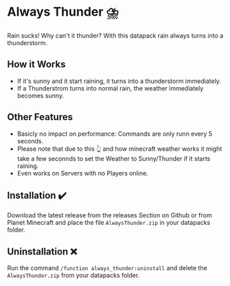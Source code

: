 # Always Thunder ⛈️
Rain sucks! Why can't it thunder? With this datapack rain always turns into a thunderstorm.

## How it Works
* If it's sunny and it start raining, it turns into a thunderstorm immediately.
* If a Thunderstrom turns into normal rain, the weather immediately becomes sunny.

## Other Features
* Basicly no impact on performance: Commands are only runn every 5 seconds.
* Please note that due to this 👆 and how minecraft weather works it might take a few seconnds to set the Weather to Sunny/Thunder if it starts raining.
* Even works on Servers with no Players online. 

## Installation ✔️
Download the latest release from the releases Section on Github or from Planet Minecraft and place the file `AlwaysThunder.zip` in your datapacks folder.

## Uninstallation ❌
Run the command `/function always_thunder:uninstall` and delete the `AlwaysThunder.zip` from your datapacks folder.